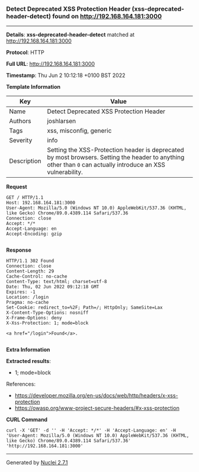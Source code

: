 ### Detect Deprecated XSS Protection Header (xss-deprecated-header-detect) found on http://192.168.164.181:3000
---
**Details**: **xss-deprecated-header-detect**  matched at http://192.168.164.181:3000

**Protocol**: HTTP

**Full URL**: http://192.168.164.181:3000

**Timestamp**: Thu Jun 2 10:12:18 +0100 BST 2022

**Template Information**

| Key | Value |
|---|---|
| Name | Detect Deprecated XSS Protection Header |
| Authors | joshlarsen |
| Tags | xss, misconfig, generic |
| Severity | info |
| Description | Setting the XSS-Protection header is deprecated by most browsers. Setting the header to anything other than `0` can actually introduce an XSS vulnerability. |

**Request**
```http
GET / HTTP/1.1
Host: 192.168.164.181:3000
User-Agent: Mozilla/5.0 (Windows NT 10.0) AppleWebKit/537.36 (KHTML, like Gecko) Chrome/89.0.4389.114 Safari/537.36
Connection: close
Accept: */*
Accept-Language: en
Accept-Encoding: gzip


```

**Response**
```http
HTTP/1.1 302 Found
Connection: close
Content-Length: 29
Cache-Control: no-cache
Content-Type: text/html; charset=utf-8
Date: Thu, 02 Jun 2022 09:12:18 GMT
Expires: -1
Location: /login
Pragma: no-cache
Set-Cookie: redirect_to=%2F; Path=/; HttpOnly; SameSite=Lax
X-Content-Type-Options: nosniff
X-Frame-Options: deny
X-Xss-Protection: 1; mode=block

<a href="/login">Found</a>.


```

**Extra Information**

**Extracted results**:

- 1; mode=block


References: 
- https://developer.mozilla.org/en-us/docs/web/http/headers/x-xss-protection
- https://owasp.org/www-project-secure-headers/#x-xss-protection

**CURL Command**
```
curl -X 'GET' -d '' -H 'Accept: */*' -H 'Accept-Language: en' -H 'User-Agent: Mozilla/5.0 (Windows NT 10.0) AppleWebKit/537.36 (KHTML, like Gecko) Chrome/89.0.4389.114 Safari/537.36' 'http://192.168.164.181:3000'
```
---
Generated by [Nuclei 2.7.1](https://github.com/projectdiscovery/nuclei)